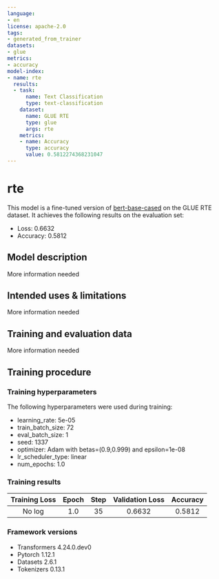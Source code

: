 ```yaml
---
language:
- en
license: apache-2.0
tags:
- generated_from_trainer
datasets:
- glue
metrics:
- accuracy
model-index:
- name: rte
  results:
  - task:
      name: Text Classification
      type: text-classification
    dataset:
      name: GLUE RTE
      type: glue
      args: rte
    metrics:
    - name: Accuracy
      type: accuracy
      value: 0.5812274368231047
---
```


<!-- This model card has been generated automatically according to the information the Trainer had access to. You
should probably proofread and complete it, then remove this comment. -->

# rte

This model is a fine-tuned version of [bert-base-cased](https://huggingface.co/bert-base-cased) on the GLUE RTE dataset.
It achieves the following results on the evaluation set:
- Loss: 0.6632
- Accuracy: 0.5812

## Model description

More information needed

## Intended uses & limitations

More information needed

## Training and evaluation data

More information needed

## Training procedure

### Training hyperparameters

The following hyperparameters were used during training:
- learning_rate: 5e-05
- train_batch_size: 72
- eval_batch_size: 1
- seed: 1337
- optimizer: Adam with betas=(0.9,0.999) and epsilon=1e-08
- lr_scheduler_type: linear
- num_epochs: 1.0

### Training results

| Training Loss | Epoch | Step | Validation Loss | Accuracy |
|:-------------:|:-----:|:----:|:---------------:|:--------:|
| No log        | 1.0   | 35   | 0.6632          | 0.5812   |


### Framework versions

- Transformers 4.24.0.dev0
- Pytorch 1.12.1
- Datasets 2.6.1
- Tokenizers 0.13.1
